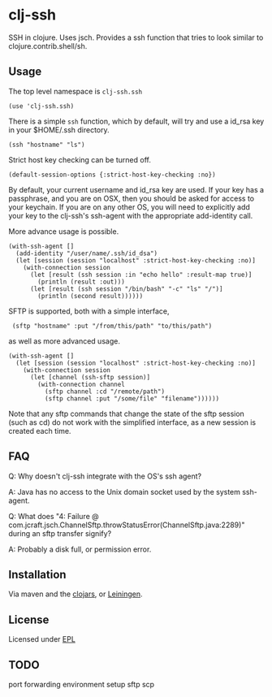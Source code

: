 # clj-ssh

SSH in clojure.  Uses jsch.  Provides a ssh function that tries to look similar
to clojure.contrib.shell/sh.

## Usage

The top level namespace is `clj-ssh.ssh`

    (use 'clj-ssh.ssh)

There is a simple `ssh` function, which by default, will try and use a id_rsa
key in your $HOME/.ssh directory.

    (ssh "hostname" "ls")

Strict host key checking can be turned off.

    (default-session-options {:strict-host-key-checking :no})

By default, your current username and id_rsa key are used.  If your key has a
passphrase, and you are on OSX, then you should be asked for access to your
keychain.  If you are on any other OS, you will need to explicitly add your key
to the clj-ssh's ssh-agent with the appropriate add-identity call.

More advance usage is possible.

    (with-ssh-agent []
      (add-identity "/user/name/.ssh/id_dsa")
      (let [session (session "localhost" :strict-host-key-checking :no)]
        (with-connection session
          (let [result (ssh session :in "echo hello" :result-map true)]
            (println (result :out)))
          (let [result (ssh session "/bin/bash" "-c" "ls" "/")]
            (println (second result))))))

SFTP is supported, both with a simple interface,

     (sftp "hostname" :put "/from/this/path" "to/this/path")

as well as more advanced usage.

    (with-ssh-agent []
      (let [session (session "localhost" :strict-host-key-checking :no)]
        (with-connection session
          (let [channel (ssh-sftp session)]
            (with-connection channel
              (sftp channel :cd "/remote/path")
              (sftp channel :put "/some/file" "filename"))))))

Note that any sftp commands that change the state of the sftp session (such as
cd) do not work with the simplified interface, as a new session is created each
time.

## FAQ

Q: Why doesn't clj-ssh integrate with the OS's ssh agent?

A: Java has no access to the Unix domain socket used by the system ssh-agent.

Q: What does  "4: Failure @ com.jcraft.jsch.ChannelSftp.throwStatusError(ChannelSftp.java:2289)" during an sftp transfer signify?

A: Probably a disk full, or permission error.

## Installation

Via maven and the [clojars](http://clojars.org), or
[Leiningen](http://github.com/technomancy/leiningen).

## License

Licensed under [EPL](http://www.eclipse.org/legal/epl-v10.html)

## TODO

port forwarding
environment setup
sftp
scp
